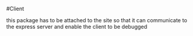 #Client

this package has to be attached to the site so that it can communicate to the express server and enable the client to be debugged